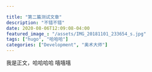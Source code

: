 ```yaml
---

title: "第二篇测试文章"
description: "不错不错"
date: 2020-08-06T12:09:08-04:00
featured_image_: "/assets/IMG_20181101_233654_s.jpg"
tags: ["hugo", "哈哈哈"]
categories: ["Development", "奥术大师"]
---
```


我是正文，哈哈哈哈
嘻嘻嘻